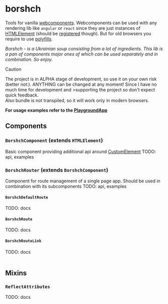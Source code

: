 # borshch
Tools for vanilla [webcomponents](https://developer.mozilla.org/en-US/docs/Web/Web_Components). Webcomponents can be used with any rendering lib like `angular` or `react` since they are just instances of [HTMLElement](https://developer.mozilla.org/en-US/docs/Web/API/HTMLElement) (should be [registered](https://developer.mozilla.org/en-US/docs/Web/API/CustomElementRegistry/define) though). But for old browsers you require to use [polyfills](https://www.webcomponents.org/polyfills).<br>

_Borshch - is a Ukrainian soup consisting from a lot of ingredients. This lib is a pan of components major ones of which can be used separately and in combination. So enjoy._

>[!CAUTION]
>The project is in ALPHA stage of development, so use it on your own risk (better not:). ANYTHING can be changed at any moment! Since I have no much time for development and >supporting the project so don't expect quick feedback.<br>
>Also bundle is not transpiled, so it will work only in modern browsers.

**For usage examples refer to the [PlaygroundApp](https://github.com/trofima/borshch/tree/main/playground/src/app)**

## Components

### `BorshchComponent` (extends `HTMLElement`)
Basic component providing additional api around [CustomElement](https://developer.mozilla.org/en-US/docs/Web/Web_Components)
TODO: api, examples
### `BorshchRouter` (extends `BorshchComponent`)
Component for route management of a single page app. Should be used in combination with its subcomponents
TODO: api, examples
#### `BorshchDefaultRoute`
TODO: docs
#### `BorshchRoute`
TODO: docs
#### `BorshchRouteLink`
TODO: docs
<br><br>
## Mixins

### `ReflectAttributes`
TODO: docs
